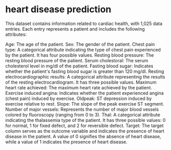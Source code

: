 # heart disease prediction
This dataset contains information related to cardiac health, with 1,025 data entries. Each entry represents a patient and includes the following attributes:

Age: The age of the patient.
Sex: The gender of the patient.
Chest pain type: A categorical attribute indicating the type of chest pain experienced by the patient. It has four possible values.
Resting blood pressure: The resting blood pressure of the patient.
Serum cholestoral: The serum cholesterol level in mg/dl of the patient.
Fasting blood sugar: Indicates whether the patient's fasting blood sugar is greater than 120 mg/dl.
Resting electrocardiographic results: A categorical attribute representing the results of the resting electrocardiogram. It has three possible values.
Maximum heart rate achieved: The maximum heart rate achieved by the patient.
Exercise induced angina: Indicates whether the patient experienced angina (chest pain) induced by exercise.
Oldpeak: ST depression induced by exercise relative to rest.
Slope: The slope of the peak exercise ST segment.
Number of major vessels: Represents the number of major blood vessels colored by fluoroscopy (ranging from 0 to 3).
Thal: A categorical attribute indicating the thalassemia type of the patient. It has three possible values: 0 for normal, 1 for fixed defect, and 2 for reversible defect.
Target: The target column serves as the outcome variable and indicates the presence of heart disease in the patient. A value of 0 signifies the absence of heart disease, while a value of 1 indicates the presence of heart disease.
